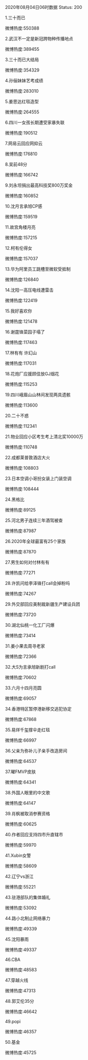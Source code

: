 2020年08月04日06时数据
Status: 200

1.三十而已

微博热度:550388

2.武汉不一定是新冠跨物种传播地点

微博热度:389455

3.三十而已大结局

微博热度:354329

4.孙俪妹妹艺考成绩

微博热度:283010

5.姜思达红毯造型

微博热度:264555

6.四川一女孩长期遭受家暴失联

微博热度:190512

7.网易云回应网抑云

微博热度:176810

8.吴前48分

微博热度:166742

9.刘永坦捐出最高科技奖800万奖金

微博热度:160852

10.沈月言承旭CP感

微博热度:159519

11.故宫角楼月亮

微博热度:157215

12.柯有伦得女

微博热度:157037

13.华为阿里员工跳槽至微软受抵制

微博热度:126840

14.沈阳一高压电线遭雷击

微博热度:122419

15.我好喜欢你

微博热度:121478

16.谢霆锋菜园子塌了

微博热度:117463

17.林有有 许幻山

微博热度:117031

18.花炮厂应援顾佳放GJ烟花

微博热度:115253

19.四川峨眉山山林间发现两具遗骸

微博热度:113600

20.二十不惑

微博热度:112341

21.物业回应小区考生考上清北奖10000万

微博热度:110748

22.成都莱普敦酒店大火

微博热度:108803

23.日本空调小哥扮女装上门装空调

微博热度:108444

24.黑格比

微博热度:89125

25.河北男子连续三年酒驾被查

微博热度:87987

26.2020年全球最富有25个家族

微博热度:87870

27.男生如何对付林有有

微博热度:77271

28.许凯问给李泽锋打call会掉粉吗

微博热度:74267

29.外交部回应美制裁新疆生产建设兵团

微博热度:73720

30.湖北仙桃一化工厂闪爆

微博热度:73414

31.姜小果去周寻老家

微博热度:72366

32.大S为言承旭新剧打call

微博热度:70602

33.六月十四月亮圆

微博热度:69057

34.香港特区暂停港新移交逃犯协定

微博热度:67868

35.易烊千玺撑伞走红毯

微博热度:66997

36.父亲为弥补儿子亲手改造房间

微博热度:64537

37.曜FMVP皮肤

微博热度:64341

38.外国人眼里的中文歌

微博热度:64147

39.肖枫被取消参赛资格

微博热度:60625

40.作者回应支持四市升直辖市

微博热度:59970

41.Xubin女警

微博热度:58609

42.辽宁vs浙江

微博热度:55221

43.驻港部队的集体婚礼

微博热度:53092

44.路小北制止网络暴力

微博热度:49339

45.沈阳暴雨

微博热度:49337

46.CBA

微博热度:48583

47.穿越火线

微博热度:47313

48.郭艾伦35分

微博热度:46642

49.popi

微博热度:46357

50.基金

微博热度:45725

